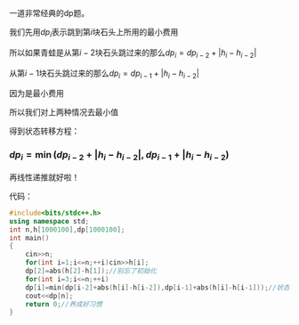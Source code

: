 一道非常经典的dp题。

我们先用$dp_i$表示跳到第$i$块石头上所用的最小费用

所以如果青蛙是从第$i-2$块石头跳过来的那么$dp_i=dp_{i-2}+|h_i-h_{i-2}|$

从第$i-1$块石头跳过来的那么$dp_i=dp_{i-1}+|h_i-h_{i-2}|$

因为是最小费用

所以我们对上两种情况去最小值

得到状态转移方程：

### $dp_i=\min{(dp_{i-2}+|h_i-h_{i-2}|,dp_{i-1}+|h_i-h_{i-2})}$

再线性递推就好啦！

代码：

```cpp
#include<bits/stdc++.h>
using namespace std;
int n,h[1000100],dp[1000100];
int main()
{
	cin>>n;
	for(int i=1;i<=n;++i)cin>>h[i];
	dp[2]=abs(h[2]-h[1]);//别忘了初始化 
	for(int i=3;i<=n;++i)
	dp[i]=min(dp[i-2]+abs(h[i]-h[i-2]),dp[i-1]+abs(h[i]-h[i-1]));//状态转移 
	cout<<dp[n];
	return 0;//养成好习惯 
}
```
